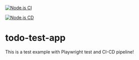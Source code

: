 [![Node.js CI](https://github.com/ivanmarinoff/todo-test-app/actions/workflows/pipeline.yml/badge.svg)](https://github.com/ivanmarinoff/todo-test-app/actions/workflows/pipeline.yml)

[![Node.js CD](https://github.com/ivanmarinoff/todo-test-app/actions/workflows/pipeline.yml/badge.svg)](https://github.com/ivanmarinoff/todo-test-app/actions/workflows/pipeline.yml)

# todo-test-app
This is a test example with Playwright test and CI-CD pipeline!

